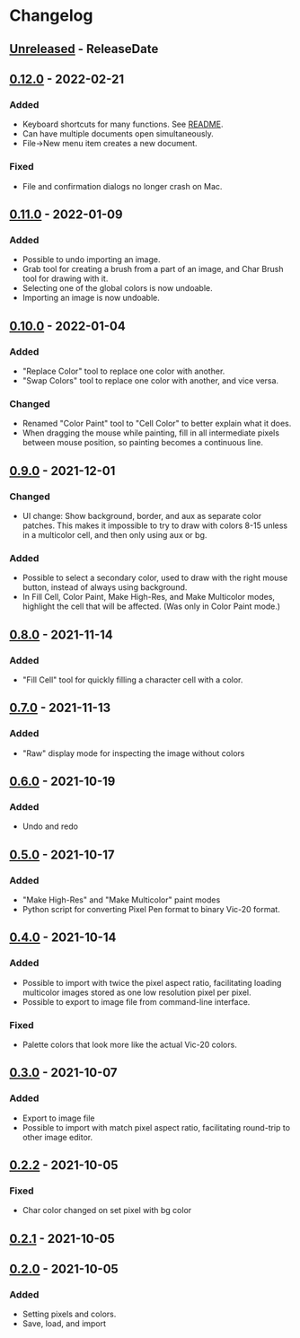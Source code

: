 # Changelog

<!-- next-header -->

## [Unreleased] - ReleaseDate

## [0.12.0] - 2022-02-21
### Added
- Keyboard shortcuts for many functions. See [README](README.md).
- Can have multiple documents open simultaneously.
- File->New menu item creates a new document.

### Fixed
- File and confirmation dialogs no longer crash on Mac.

## [0.11.0] - 2022-01-09
### Added
- Possible to undo importing an image.
- Grab tool for creating a brush from a part of an image, and Char Brush tool for drawing with it.
- Selecting one of the global colors is now undoable.
- Importing an image is now undoable.

## [0.10.0] - 2022-01-04
### Added
- "Replace Color" tool to replace one color with another.
- "Swap Colors" tool to replace one color with another, and vice versa.

### Changed
- Renamed "Color Paint" tool to "Cell Color" to better explain what it does.
- When dragging the mouse while painting, fill in all intermediate pixels between mouse position,
so painting becomes a continuous line.

## [0.9.0] - 2021-12-01
### Changed
- UI change: Show background, border, and aux as separate color patches.
This makes it impossible to try to draw with colors 8-15 unless in a multicolor cell, and then only using aux or bg.

### Added
- Possible to select a secondary color, used to draw with the right mouse button, instead of always using background.
- In Fill Cell, Color Paint, Make High-Res, and Make Multicolor modes, highlight the cell that will be affected. (Was only in Color Paint mode.)

## [0.8.0] - 2021-11-14
### Added
- "Fill Cell" tool for quickly filling a character cell with a color.

## [0.7.0] - 2021-11-13
### Added
- "Raw" display mode for inspecting the image without colors

## [0.6.0] - 2021-10-19
### Added
- Undo and redo

## [0.5.0] - 2021-10-17
### Added
- "Make High-Res" and "Make Multicolor" paint modes
- Python script for converting Pixel Pen format to binary Vic-20 format.

## [0.4.0] - 2021-10-14
### Added
- Possible to import with twice the pixel aspect ratio, facilitating loading multicolor images stored as one low resolution pixel per pixel.
- Possible to export to image file from command-line interface.

### Fixed
- Palette colors that look more like the actual Vic-20 colors.

## [0.3.0] - 2021-10-07
### Added
- Export to image file
- Possible to import with match pixel aspect ratio, facilitating round-trip to other image editor.

## [0.2.2] - 2021-10-05
### Fixed
- Char color changed on set pixel with bg color

## [0.2.1] - 2021-10-05

## [0.2.0] - 2021-10-05
### Added
- Setting pixels and colors.
- Save, load, and import


<!-- next-url -->
[Unreleased]: https://github.com/vilcans/pixel_pen/compare/v0.12.0...HEAD
[0.12.0]: https://github.com/vilcans/pixel_pen/compare/v0.11.0...v0.12.0
[0.11.0]: https://github.com/vilcans/pixel_pen/compare/v0.10.0...v0.11.0
[0.10.0]: https://github.com/vilcans/pixel_pen/compare/v0.9.0...v0.10.0
[0.9.0]: https://github.com/vilcans/pixel_pen/compare/v0.8.0...v0.9.0
[0.8.0]: https://github.com/vilcans/pixel_pen/compare/v0.7.0...v0.8.0
[0.7.0]: https://github.com/vilcans/pixel_pen/compare/v0.6.0...v0.7.0
[0.6.0]: https://github.com/vilcans/pixel_pen/compare/v0.5.0...v0.6.0
[0.5.0]: https://github.com/vilcans/pixel_pen/compare/pixel_pen-v0.4.0...v0.5.0
[0.4.0]: https://github.com/vilcans/pixel_pen/compare/v0.3.0...pixel_pen-v0.4.0
[0.3.0]: https://github.com/vilcans/pixel_pen/compare/pixel_pen-v0.2.2...v0.3.0
[0.2.2]: https://github.com/vilcans/pixel_pen/compare/pixel_pen-v0.2.1...pixel_pen-v0.2.2
[0.2.1]: https://github.com/vilcans/pixel_pen/compare/pixel_pen-v0.2.0...pixel_pen-v0.2.1
[0.2.0]: https://github.com/vilcans/pixel_pen/releases/tag/pixel_pen-v0.2.0
